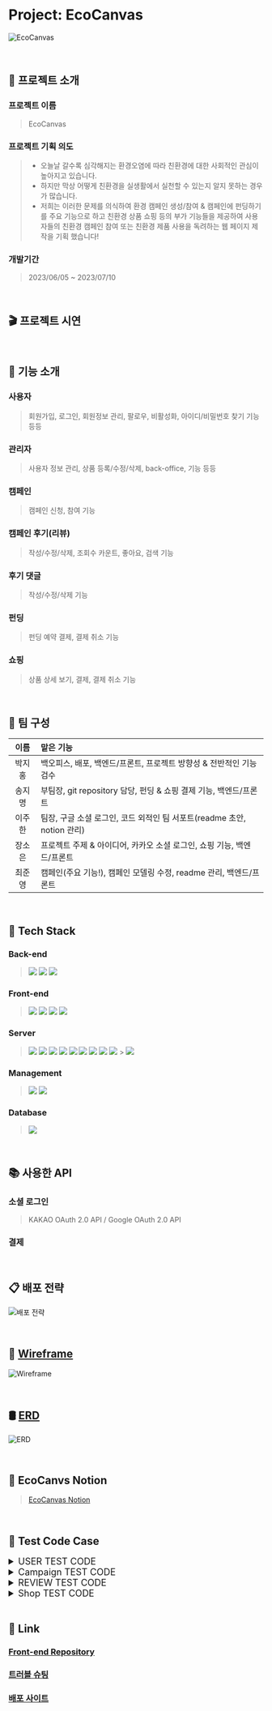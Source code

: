 # Project: EcoCanvas

![EcoCanvas](./readme_img/EcoCanvas_bgimg.jpg)

<br>

## 🎉 프로젝트 소개

### 프로젝트 이름

> EcoCanvas

### 프로젝트 기획 의도

> - 오늘날 갈수록 심각해지는 환경오염에 따라 친환경에 대한 사회적인 관심이 높아지고 있습니다.
> - 하지만 막상 어떻게 친환경을 실생활에서 실천할 수 있는지 알지 못하는 경우가 많습니다.
> - 저희는 이러한 문제를 의식하여 환경 캠페인 생성/참여 & 캠페인에 펀딩하기를 주요 기능으로 하고 친환경 상품 쇼핑 등의 부가 기능들을 제공하여 사용자들의 친환경 캠페인 참여 또는 친환경 제품 사용을 독려하는 웹 페이지 제작을 기획 했습니다!

### 개발기간

> 2023/06/05 ~ 2023/07/10

<br>

## 🎬 프로젝트 시연

<!-- [![프로젝트 시연 영상](EcoCanvas_bgimg.jpg)]()  -->

<br>

## 📜 기능 소개

### 사용자

> 회원가입, 로그인, 회원정보 관리, 팔로우, 비활성화, 아이디/비밀번호 찾기 기능 등등

### 관리자

> 사용자 정보 관리, 상품 등록/수정/삭제, back-office, 기능 등등

### 캠페인

> 캠페인 신청, 참여 기능

### 캠페인 후기(리뷰)

> 작성/수정/삭제, 조회수 카운트, 좋아요, 검색 기능

### 후기 댓글

> 작성/수정/삭제 기능

### 펀딩

> 펀딩 예약 결제, 결제 취소 기능

### 쇼핑

> 상품 상세 보기, 결제, 결제 취소 기능

<br>

## 🔨 팀 구성

|  이름  | 맡은 기능                                                               |
| :----: | :---------------------------------------------------------------------- |
| 박지홍 | 백오피스, 배포, 백엔드/프론트, 프로젝트 방향성 & 전반적인 기능 검수     |
| 송지명 | 부팀장, git repository 담당, 펀딩 & 쇼핑 결제 기능, 백엔드/프론트       |
| 이주한 | 팀장, 구글 소셜 로그인, 코드 외적인 팀 서포트(readme 초안, notion 관리) |
| 장소은 | 프로젝트 주제 & 아이디어, 카카오 소셜 로그인, 쇼핑 기능, 백엔드/프론트  |
| 최준영 | 캠페인(주요 기능!), 캠페인 모델링 수정, readme 관리, 백엔드/프론트      |

<br>

## 🔧 Tech Stack

### Back-end

> <img src="https://img.shields.io/badge/python 3.9.10-3776AB?style=for-the-badge&logo=python&logoColor=white"> <img src="https://img.shields.io/badge/django 4.2.1-092E20?style=for-the-badge&logo=django&logoColor=white"> <img src="https://img.shields.io/badge/django rest framework 3.14.0-092E20?style=for-the-badge&logo=django&logoColor=white">

### Front-end

> <img src="https://img.shields.io/badge/html 5-E34F26?style=for-the-badge&logo=html5&logoColor=white"> <img src="https://img.shields.io/badge/css 3-1572B6?style=for-the-badge&logo=css3&logoColor=white"> <img src="https://img.shields.io/badge/javascript-F7DF1E?style=for-the-badge&logo=javascript&logoColor=white"> <img src="https://img.shields.io/badge/react-61DAFB?style=for-the-badge&logo=react&logoColor=white">

### Server

> <img src="https://img.shields.io/badge/AMAZON EC2-FFE900?style=for-the-badge&logo=amazon&logoColor=black"> <img src="https://img.shields.io/badge/AMAZON S3-569A31?style=for-the-badge&logo=amazons3&logoColor=black"> <img src="https://img.shields.io/badge/DOCKER 20.10.12-3D97FF?style=for-the-badge&logo=docker&logoColor=white"> <img src="https://img.shields.io/badge/DOCKER COMPOSE 2.11.2-3D97FF?style=for-the-badge&logo=docker&logoColor=white"> <img src="https://img.shields.io/badge/GUNICORN-2BB530?style=for-the-badge&logo=gunicorn&logoColor=white"> <img src="https://img.shields.io/badge/NGINX 1.23.2 -2F9624?style=for-the-badge&logo=nginx&logoColor=white"> <img src="https://img.shields.io/badge/daphne-303030?style=for-the-badge&logo=daphne&logoColor=white"> <img src="https://img.shields.io/badge/redis 7.0.7-FF1F1F?style=for-the-badge&logo=redis&logoColor=white"> <img src="https://img.shields.io/badge/jenkins -D24939?style=for-the-badge&logo=jenkins&logoColor=white"> > <img src="https://img.shields.io/badge/amazon rds -527FFF?style=for-the-badge&logo=amazonrds&logoColor=white">

### Management

> <img src="https://img.shields.io/badge/github-181717?style=for-the-badge&logo=github&logoColor=white"> <img src="https://img.shields.io/badge/git-F05032?style=for-the-badge&logo=git&logoColor=white">

### Database

> <img src="https://img.shields.io/badge/mysql -4479A1?style=for-the-badge&logo=mysql&logoColor=white">

<br>

## 📚 사용한 API

### 소셜 로그인

> KAKAO OAuth 2.0 API / Google OAuth 2.0 API

### 결제

>

<br>

## 📋 배포 전략

![배포 전략](./readme_img/%EB%B0%B0%ED%8F%AC%20%EC%A0%84%EB%9E%B5.png)

<br>

## 🎨 [Wireframe](https://www.figma.com/file/Jh0ZRKqUuXPomqyxCVQMzr/Untitled?type=design&node-id=0-1&t=kZSkorEHGW2sxhpQ-0)

![Wireframe](./readme_img/wireframe.png)

<br>

## 🛢 [ERD](https://www.erdcloud.com/d/rcy9tc32bPmgHN6gn)

![ERD](./readme_img/erd.png)

<br>

## 📜 EcoCanvs Notion

> [EcoCanvas Notion](https://bedecked-block-34c.notion.site/EcoCanvas-S-A-Starting-Assignments-19d4c100c18a408b8eb647d7201828d0?pvs=4)

<br>

## 🧪 Test Code Case

<details>
<summary style="font-size: 18px;">USER TEST CODE</summary>
<div markdown="1">

## 회원가입

## 회원정보 수정/비활성화

## 로그인

## 로그아웃

## 토큰 유효 확인

## 비밀번호 변경

## 비밀번호 찾기

</div>
</details>

<details>
<summary style="font-size: 18px;">Campaign TEST CODE</summary>
<div markdown="2">

</div>
</details>

<details>
<summary style="font-size: 18px;">REVIEW TEST CODE</summary>
<div markdown="3">

</div>
</details>

<details>
<summary style="font-size: 18px;">Shop TEST CODE</summary>
<div markdown="4">

</div>
</details>

<br>

## 🔗 Link

### [Front-end Repository](https://github.com/Songjimyung/EcoCanvas-Frontend)

### [트러블 슈팅](https://bedecked-block-34c.notion.site/Error-log-9bf480bc93e74b5e86c9d670f3bc5005?pvs=4)

### [배포 사이트](https://www.ecocanvas.net)
